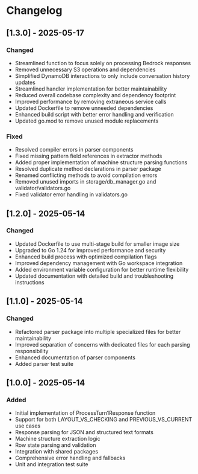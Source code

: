 # Changelog

## [1.3.0] - 2025-05-17

### Changed
- Streamlined function to focus solely on processing Bedrock responses
- Removed unnecessary S3 operations and dependencies
- Simplified DynamoDB interactions to only include conversation history updates
- Streamlined handler implementation for better maintainability
- Reduced overall codebase complexity and dependency footprint
- Improved performance by removing extraneous service calls
- Updated Dockerfile to remove unneeded dependencies
- Enhanced build script with better error handling and verification
- Updated go.mod to remove unused module replacements

### Fixed
- Resolved compiler errors in parser components
- Fixed missing pattern field references in extractor methods
- Added proper implementation of machine structure parsing functions
- Resolved duplicate method declarations in parser package
- Renamed conflicting methods to avoid compilation errors
- Removed unused imports in storage/db_manager.go and validator/validators.go
- Fixed validator error handling in validators.go

## [1.2.0] - 2025-05-14

### Changed
- Updated Dockerfile to use multi-stage build for smaller image size
- Upgraded to Go 1.24 for improved performance and security
- Enhanced build process with optimized compilation flags
- Improved dependency management with Go workspace integration
- Added environment variable configuration for better runtime flexibility
- Updated documentation with detailed build and troubleshooting instructions

## [1.1.0] - 2025-05-14

### Changed
- Refactored parser package into multiple specialized files for better maintainability
- Improved separation of concerns with dedicated files for each parsing responsibility
- Enhanced documentation of parser components
- Added parser test suite

## [1.0.0] - 2025-05-14

### Added
- Initial implementation of ProcessTurn1Response function
- Support for both LAYOUT_VS_CHECKING and PREVIOUS_VS_CURRENT use cases
- Response parsing for JSON and structured text formats
- Machine structure extraction logic
- Row state parsing and validation
- Integration with shared packages
- Comprehensive error handling and fallbacks
- Unit and integration test suite
